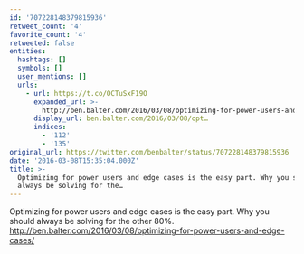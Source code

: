 ```yaml
---
id: '707228148379815936'
retweet_count: '4'
favorite_count: '4'
retweeted: false
entities:
  hashtags: []
  symbols: []
  user_mentions: []
  urls:
    - url: https://t.co/OCTuSxF19O
      expanded_url: >-
        http://ben.balter.com/2016/03/08/optimizing-for-power-users-and-edge-cases/
      display_url: ben.balter.com/2016/03/08/opt…
      indices:
        - '112'
        - '135'
original_url: https://twitter.com/benbalter/status/707228148379815936
date: '2016-03-08T15:35:04.000Z'
title: >-
  Optimizing for power users and edge cases is the easy part. Why you should
  always be solving for the…
---
```


Optimizing for power users and edge cases is the easy part. Why you should always be solving for the other 80%. http://ben.balter.com/2016/03/08/optimizing-for-power-users-and-edge-cases/